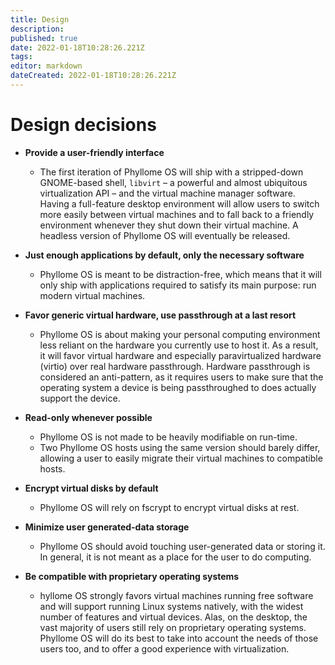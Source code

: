 ```yaml
---
title: Design
description: 
published: true
date: 2022-01-18T10:28:26.221Z
tags: 
editor: markdown
dateCreated: 2022-01-18T10:28:26.221Z
---
```


# Design decisions

* **Provide a user-friendly interface**
	* The first iteration of Phyllome OS will ship with a stripped-down GNOME-based shell, `libvirt` – a powerful and almost ubiquitous virtualization API – and the virtual machine manager software. Having a full-feature desktop environment will allow users to switch more easily between virtual machines and to fall back to a friendly environment whenever they shut down their virtual machine. A headless version of Phyllome OS will  eventually be released.
  
* **Just enough applications by default, only the necessary software**
	* Phyllome OS is meant to be distraction-free, which means that it will only ship with applications required to satisfy its main purpose: run modern virtual machines.
  
* **Favor generic virtual hardware, use passthrough at a last resort**
	* Phyllome OS is about making your personal computing environment less reliant on the hardware you currently use to host it. As a result, it will favor virtual hardware and especially paravirtualized hardware (virtio) over real hardware passthrough. Hardware passthrough is considered an anti-pattern, as it requires users to make sure that the operating system a device is being passthroughed to does actually support the device.
  
* **Read-only whenever possible**
	* Phyllome OS is not made to be heavily modifiable on run-time.
  * Two Phyllome OS hosts using the same version should barely differ, allowing a user to easily migrate their virtual machines to compatible hosts.
  
* **Encrypt virtual disks by default**
	* Phyllome OS will rely on fscrypt to encrypt virtual disks at rest.
  
* **Minimize user generated-data storage**
	* Phyllome OS should avoid touching user-generated data or storing it. In general, it is not meant as a place for the user to do computing.
  
* **Be compatible with proprietary operating systems**
	* hyllome OS strongly favors virtual machines running free software and will support running Linux systems natively, with the widest number of features and virtual devices. Alas, on the desktop, the vast majority of users still rely on proprietary operating systems. Phyllome OS will do its best to take into account the needs of those users too, and to offer a good experience with virtualization.